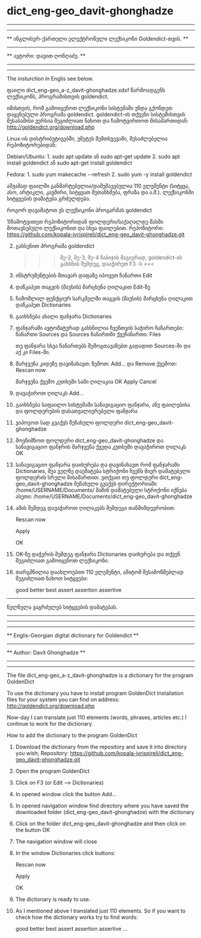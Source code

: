 # dict_eng-geo_davit-ghonghadze

*************************************************************
**                                                         **
** ინგლისურ-ქართული ელექტრონული ლექსიკონი Goldendict-თვის. **
**                                                         **
** ავტორი: დავით ღონღაძე.                                  **
**                                                         **
*************************************************************

The insturction in Englis see below.

ფაილი dict_eng-geo_a-z_davit-ghonghadze.xdxf წარმოადგენს ლექსიკონს, პროგრამისთვის goldendict.

იმისთვის, რომ გამოიყენოთ ლექსიკონი სისტემაში უნდა გქონდეთ დაყენებული პროგრამა goldendict.
goldendict-ის თქვენი სისტემისთვის შესაბამისი ვერსია შეგიძლიათ ნახოთ და ჩამოტვირთოთ მისამართიდან:
http://goldendict.org/download.php

Linux-ის დისტრიბუტივებში, უმეტეს შემთხვევაში, შესაძლებელია რეპოზიტორებიდან:

Debian/Ubuntu:
1.
    sudo apt update
    ან
    sudo apt-get update
2.
    sudo apt install goldendict
    ან
    sudo apt-get install goldendict


Fedora:
1.
    sudo yum makecache --refresh
2.
    sudo yum -y install goldendict
    

ამჟამად ფაილში განმარტებულია/დამუშავებულია 110 ელემენტი (სიტყვა, ასო, არტიკლი, კავშირი, სიტყვათ შეთანხმება, ფრაზა და ა.შ.).
ლექსიკონში სიტყვების დამატება გრძელდება.

როგორ დავამატოთ ეს ლექსიკონი პროგარმას goldendict

1)ჩამოტვითეთ რეპოზიტორიდან ფოლდერი/საქაღალდე მასში მოთავსებული ლექსიკონით და სხვა ფაილებით.
    რეპოზიტორი:
    https://github.com/kopala-ivrispireli/dict_eng-geo_davit-ghonghadze.git

2) გახსენით პროგრამა goldendict

    >>> მე-2, მე-3, მე-4 ნაბიჯის მაგივრად, goldendict-ის გახსნის შემდეგ, დააჭირეთ F3 -ს <<<

3) ინსტრუმენტების მთავარ დაფაზე იპოვეთ ჩანართი Edit

4) დაწკაპეთ თაგვის (მაუსის) მარცხენა ღილაკით Edit-ზე

5) ჩამოშლილ ფუნქციურ სარკმელში თაგვის (მაუსის) მარცხენა ღილაკით დაწკაპეთ Dictionaries



6) გაიხსნება ახალი ფანჯარა Dictionaries

7) ფანჯარაში ავტომატურად გახსნილია ჩვენთვის საჭირო ჩანართები:
    ჩანართი Sources
    და Sources ჩანართში ქვეჩანართი: Files
    
    თუ ფანჯარა სხვა ჩანართებს შემოგთავაზებთ გადადით Sources-ში და აქ კი Files-ში.
    
8) მარჯვენა კიდეზე დავინახავთ:
    ზემოთ: Add... და Remove
    ქვემოთ: Rescan now
    
   მარჯვენა ქვემო კუთხეში სამი ღილაკია
   OK
   Apply
   Cancel
   
9) დავაჭიროთ ღილაკს Add...

10) გაიხსნება საფაილო სისტემაში სანავიგაციო ფანჯარა, ანუ ფაილებისა და ფოლდერების დასათვალიერებელი ფანჯარა

11) ვიპოვოთ სად გვაქვს შენახული ფოლდერი dict_eng-geo_davit-ghonghadze

12) მოვნიშნოთ ფოლდერი dict_eng-geo_davit-ghonghadze და სანავიგაციო ფანჯრის მარჯვენა ქვედა კუთხეში დავაჭიროთ ღილაკს OK

13) სანავიგაციო ფანჯარა დაიხურება და დავინახავთ რომ ფანჯარაში Dictionaries, შუა ველზე დაემატება სტრიქონი ჩვენს მიერ დამატებული ფოლდერის სრული მისამართით.
    ვთქვათ თუ ფოლდერი dict_eng-geo_davit-ghonghadze შენახული გვაქვს დირექტორიაში /home/USERNAME/Documents/
    მაშინ დამატებული სტრიქონი იქნება ასეთი:
    /home/USERNAME/Documents/dict_eng-geo_davit-ghonghadze

14) ამის შემდეგ დავაჭიროთ ღილაკებს შემდეგი თანმიმდევრობით:
    
    Rescan now
    
    Apply
    
    OK
    
15) OK-ზე დაჭერის შემდეგ ფანჯარა Dictionaries დაიხურება და თქვენ შეგიძლიათ გამოიყენოთ ლექსიკონი.

16) თარგმნილია დაახლოებით 110 ელემენტი, ამიტომ შესამოწმებლად შეგიძლიათ ნახოთ სიტყვები:
    
    good
    better
    best
    assert
    assertion
    assertive
    
    
    
----------------------------------------
    
ნელნელა ვაგრძელებ სიტყვების დამატებას.

----------------------------------------




*************************************************************
**                                                         **
** Englis-Georgian digital dictionary for Goldendict       **
**                                                         **
** Author: Davit Ghonghadze                                **
**                                                         **
*************************************************************

The file dict_eng-geo_a-z_davit-ghonghadze is a dictionary for the program GoldenDict

To use the dictionary you have to install program GoldenDict
Installation files for your system you can find on address:
http://goldendict.org/download.php

Now-day I can translate just 110 elements (words, phrases, articles etc.)
I continue to work for the dictionary.

How to add the dictionary to the program GoldenDict

1. Download the dictionary from the repository and save it into directory you wish;
    Repository:
    https://github.com/kopala-ivrispireli/dict_eng-geo_davit-ghonghadze.git

2. Open the program GoldenDict

3. Click on F3 (or Edit --> Dictionaries)

4. In opened window click the button Add...

5. In opened navigation window find directory where you have saved the downloaded folder (dict_eng-geo_davit-ghonghadze) with the dictionary

6. Click on the folder dict_eng-geo_davit-ghonghadze and then click on the button OK

7. The navigation window will close

8. In the window Dictionaries click buttons:

    Rescan now
    
    Apply
    
    OK
    
9. The dictionary is ready to use.

10. As I mentioned above I translated just 110 elements.
    So if you want to check how the dictionary works try to find words:
    
    good
    better
    best
    assert
    assertion
    assertive
    ...
